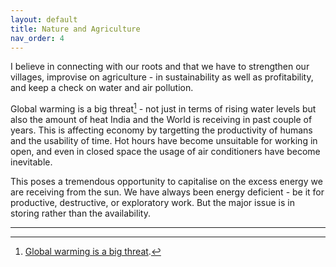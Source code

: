 ```yaml
---
layout: default
title: Nature and Agriculture
nav_order: 4
---
```



I believe in connecting with our roots and that we have to strengthen our villages, improvise on agriculture - in sustainability as well as profitability, and keep a check on water and air pollution.

Global warming is a big threat[^1] - not just in terms of rising water levels but also the amount of heat India and the World is receiving in past couple of years. 
This is affecting economy by targetting the productivity of humans and the usability of time. Hot hours have become unsuitable for working in open, and even in closed space the usage of air conditioners have become inevitable.


This poses a tremendous opportunity to capitalise on the excess energy we are receiving from the sun. We have always been energy deficient - be it for productive, destructive, or exploratory work. But the major issue is in storing rather than the availability.


---

[^1]: [Global warming is a big threat](https://www.nrdc.org/stories/global-warming-101).